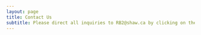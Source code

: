 ```yaml
---
layout: page
title: Contact Us
subtitle: Please direct all inquiries to RB2@shaw.ca by clicking on the mail icon below. 
---
```

